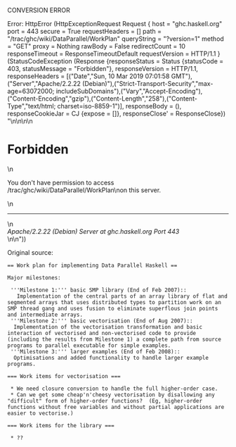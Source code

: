 CONVERSION ERROR

Error: HttpError (HttpExceptionRequest Request {
  host                 = "ghc.haskell.org"
  port                 = 443
  secure               = True
  requestHeaders       = []
  path                 = "/trac/ghc/wiki/DataParallel/WorkPlan"
  queryString          = "?version=1"
  method               = "GET"
  proxy                = Nothing
  rawBody              = False
  redirectCount        = 10
  responseTimeout      = ResponseTimeoutDefault
  requestVersion       = HTTP/1.1
}
 (StatusCodeException (Response {responseStatus = Status {statusCode = 403, statusMessage = "Forbidden"}, responseVersion = HTTP/1.1, responseHeaders = [("Date","Sun, 10 Mar 2019 07:01:58 GMT"),("Server","Apache/2.2.22 (Debian)"),("Strict-Transport-Security","max-age=63072000; includeSubDomains"),("Vary","Accept-Encoding"),("Content-Encoding","gzip"),("Content-Length","258"),("Content-Type","text/html; charset=iso-8859-1")], responseBody = (), responseCookieJar = CJ {expose = []}, responseClose' = ResponseClose}) "<!DOCTYPE HTML PUBLIC \"-//IETF//DTD HTML 2.0//EN\">\n<html><head>\n<title>403 Forbidden</title>\n</head><body>\n<h1>Forbidden</h1>\n<p>You don't have permission to access /trac/ghc/wiki/DataParallel/WorkPlan\non this server.</p>\n<hr>\n<address>Apache/2.2.22 (Debian) Server at ghc.haskell.org Port 443</address>\n</body></html>\n"))

Original source:

```trac
== Work plan for implementing Data Parallel Haskell ==

Major milestones:

 '''Milestone 1:''' basic SMP library (End of Feb 2007)::
   Implementation of the central parts of an array library of flat and segmented arrays that uses distributed types to partition work on an SMP thread gang and uses fusion to eliminate superflous join points and intermediate arrays.
 '''Milestone 2:''' basic vectorisation (End of Aug 2007)::
  Implementation of the vectorisation transformation and basic interaction of vectorised and non-vectorised code to provide (including the results from Milestone 1) a complete path from source programs to parallel executable for simple examples.
 '''Milestone 3:''' larger examples (End of Feb 2008)::
  Optimisations and added functionality to handle larger example programs.

=== Work items for vectorisation ===

 * We need closure conversion to handle the full higher-order case.
 * Can we get some cheap'n'cheesy vectorisation by disallowing any "difficult" form of higher-order functions?  (Eg, higher-order functions without free variables and without partial applications are easier to vectorise.)

=== Work items for the library ===

 * ??
```
